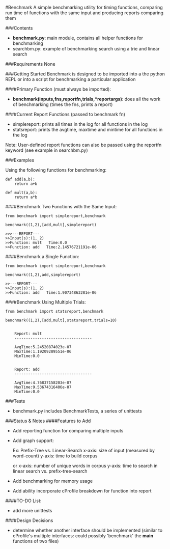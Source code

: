 #Benchmark
A simple benchmarking utility for timing functions, comparing run time
of functions with the same input and producing reports comparing them

###Contents
- __benchmark.py__: main module, contains all helper functions for benchmarking
- searchbm.py: example of benchmarking search using a trie and linear search

###Requirements
None

###Getting Started
Benchmark is designed to be imported into a the python REPL
or into a script for benchmarking a particular application

####Primary Function (must always be imported):
- __benchmark(inputs,fns,reportfn,trials,*reportargs)__: does all 
the work of benchmarking (times the fns, prints a report)

####Current Report Functions (passed to benchmark fn)
- simplereport: prints all times in the log for all functions in the log
- statsreport: prints the avgtime, maxtime and mintime for all functions in the log

Note: User-defined report functions can also be passed using the reportfn keyword (see example in searchbm.py)

###Examples


Using the following functions for benchmarking:

```
def add(a,b):
	return a+b

def mult(a,b):
	return a*b
```


####Benchmark Two Functions with the Same Input:

```
from benchmark import simplereport,benchmark

benchmark((1,2),[add,mult],simplereport)

>>>---REPORT---
>>Input(s):(1, 2)
>>Function: mult   Time:0.0
>>Function: add   Time:2.14576721191e-06

```

####Benchmark a Single Function:

```
from benchmark import simplereport,benchmark

benchmark((1,2),add,simplereport)

>>---REPORT---
>>Input(s):(1, 2)
>>Function: add   Time:1.90734863281e-06
```

####Benchmark Using Multiple Trials:

```
from benchmark import statsreport,benchmark

benchmark((1,2),[add,mult],statsreport,trials=10)


	Report: mult
	----------------------------------

	AvgTime:5.24520874023e-07
	MaxTime:1.19209289551e-06
	MinTime:0.0
	
	
	Report: add
	----------------------------------

	AvgTime:4.76837158203e-07
	MaxTime:9.53674316406e-07
	MinTime:0.0

```




###Tests
- benchmark.py includes BenchmarkTests, a series of unittests

###Status & Notes
####Features to Add
* Add reporting function for comparing multiple inputs
* Add graph support:

	Ex: Prefix-Tree vs. Linear-Search 
		x-axis: size of input (measured by word-count)
		y-axis: time to build corpus

	or 
		x-axis: number of unique words in corpus
		y-axis: time to search in linear search vs. prefix-tree-search

* Add benchmarking for memory usage
* Add ability incorporate cProfile breakdown for function into report

####TO-DO List:
- add more unittests

####Design Decisions
- determine whether another interface should be implemented (similar to cProfile's multiple interfaces: could possibly 'benchmark' the __main__ 
functions of two files)






